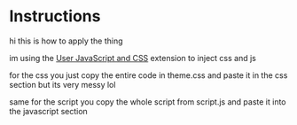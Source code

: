 # Instructions
hi this is how to apply the thing

im using the [User JavaScript and CSS](https://chromewebstore.google.com/detail/user-javascript-and-css/nbhcbdghjpllgmfilhnhkllmkecfmpld) extension to inject css and js

for the css you just copy the entire code in theme.css and paste it in the css section but its very messy lol

same for the script you copy the whole script from script.js and paste it into the javascript section
